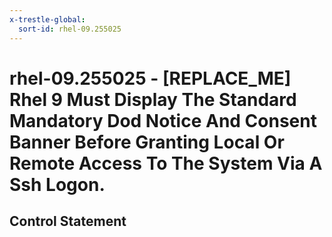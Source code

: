 ```yaml
---
x-trestle-global:
  sort-id: rhel-09.255025
---
```


# rhel-09.255025 - \[REPLACE_ME\] Rhel 9 Must Display The Standard Mandatory Dod Notice And Consent Banner Before Granting Local Or Remote Access To The System Via A Ssh Logon.

## Control Statement
